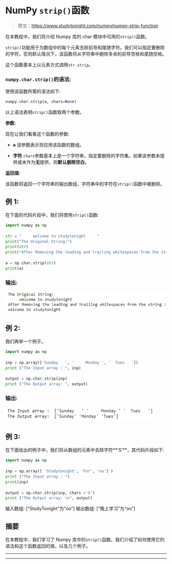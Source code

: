 # NumPy `strip()`函数

> 原文：<https://www.studytonight.com/numpy/numpy-strip-function>

在本教程中，我们将介绍 Numpy 库的 char 模块中可用的`strip()`函数。

`strip()`功能用于为数组中的每个元素去除前导和尾随字符。我们可以指定要删除的字符，否则默认情况下，该函数将从字符串中删除多余的前导空格和尾随空格。

这个函数基本上以元素方式调用`str.strip`。

### `numpy.char.strip()`的语法:

使用该函数所需的语法如下:

```py
numpy.char.strip(a, chars=None)
```

以上语法表明`strip()`函数取两个参数。

**参数:**

现在让我们看看这个函数的参数:

*   **a**
    该参数表示将应用该函数的数组。

*   **字符**
    `chars`参数基本上是一个字符串，指定要删除的字符集。如果该参数未提供或未作为**无**提供，则**默认删除空白**。

**返回值:**

该函数将返回一个字符串的输出数组，字符串中的字符在`strip()`函数中被删除。

## 例 1:

在下面的代码片段中，我们将使用`strip()`函数:

```py
import numpy as np   

str = "     welcome to studytonight     "  
print("The Original String:")  
print(str)
print("After Removing the leading and trailing whitespaces from the string :") 

a = np.char.strip(str)
print(a)
```

### 输出:

![Numpy strip() function example](img/a57de82d807e285bf0aaaff9b3a89d62.png)

## 例 2:

我们再举一个例子。

```py
import numpy as np

inp = np.array(['Sunday   ', '     Monday ', '  Tues   ']) 
print ("The Input array : ", inp) 

output = np.char.strip(inp) 
print ("The Output array: ", output) 
```

### 输出:

![Numpy strip() function example](img/4de948a2d9f1901709a327242ccf96b2.png)

## 例 3:

在下面给出的例子中，我们将从数组的元素中去除字符**‘S’**，其代码片段如下:

```py
import numpy as np

inp = np.array([ 'Studytonight', 'For', 'oo'] ) 
print ("The Input array : ")
print(inp) 

output = np.char.strip(inp, chars ='S') 
print ("The Output array: \n", output) 
```

输入数组:
[“StudyTonight”为“oo”]
输出数组:
[“晚上学习”为“oo”]

## 摘要

在本教程中，我们学习了 Numpy 库中的`strip()`函数。我们介绍了如何使用它的语法和这个函数返回的值，以及几个例子。

* * *

* * *